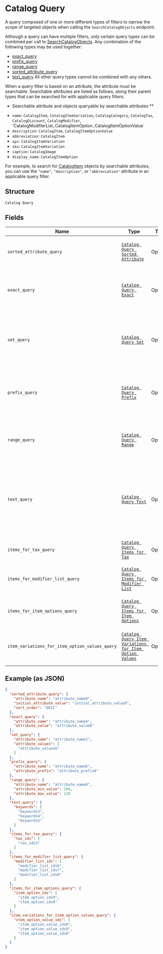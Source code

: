 
# Catalog Query

A query composed of one or more different types of filters to narrow the scope of targeted objects when calling the `SearchCatalogObjects` endpoint.

Although a query can have multiple filters, only certain query types can be combined per call to [SearchCatalogObjects](../../doc/api/catalog.md#search-catalog-objects).
Any combination of the following types may be used together:

- [exact_query](../../doc/models/catalog-query-exact.md)
- [prefix_query](../../doc/models/catalog-query-prefix.md)
- [range_query](../../doc/models/catalog-query-range.md)
- [sorted_attribute_query](../../doc/models/catalog-query-sorted-attribute.md)
- [text_query](../../doc/models/catalog-query-text.md)
  All other query types cannot be combined with any others.

When a query filter is based on an attribute, the attribute must be searchable.
Searchable attributes are listed as follows, along their parent types that can be searched for with applicable query filters.

* Searchable attribute and objects queryable by searchable attributes **

- `name`:  `CatalogItem`, `CatalogItemVariation`, `CatalogCategory`, `CatalogTax`, `CatalogDiscount`, `CatalogModifier`, 'CatalogModifierList`,`CatalogItemOption`,`CatalogItemOptionValue`
- `description`: `CatalogItem`, `CatalogItemOptionValue`
- `abbreviation`: `CatalogItem`
- `upc`: `CatalogItemVariation`
- `sku`: `CatalogItemVariation`
- `caption`: `CatalogImage`
- `display_name`: `CatalogItemOption`

For example, to search for [CatalogItem](../../doc/models/catalog-item.md) objects by searchable attributes, you can use
the `"name"`, `"description"`, or `"abbreviation"` attribute in an applicable query filter.

## Structure

`Catalog Query`

## Fields

| Name | Type | Tags | Description |
|  --- | --- | --- | --- |
| `sorted_attribute_query` | [`Catalog Query Sorted Attribute`](../../doc/models/catalog-query-sorted-attribute.md) | Optional | The query expression to specify the key to sort search results. |
| `exact_query` | [`Catalog Query Exact`](../../doc/models/catalog-query-exact.md) | Optional | The query filter to return the search result by exact match of the specified attribute name and value. |
| `set_query` | [`Catalog Query Set`](../../doc/models/catalog-query-set.md) | Optional | The query filter to return the search result(s) by exact match of the specified `attribute_name` and any of<br>the `attribute_values`. |
| `prefix_query` | [`Catalog Query Prefix`](../../doc/models/catalog-query-prefix.md) | Optional | The query filter to return the search result whose named attribute values are prefixed by the specified attribute value. |
| `range_query` | [`Catalog Query Range`](../../doc/models/catalog-query-range.md) | Optional | The query filter to return the search result whose named attribute values fall between the specified range. |
| `text_query` | [`Catalog Query Text`](../../doc/models/catalog-query-text.md) | Optional | The query filter to return the search result whose searchable attribute values contain all of the specified keywords or tokens, independent of the token order or case. |
| `items_for_tax_query` | [`Catalog Query Items for Tax`](../../doc/models/catalog-query-items-for-tax.md) | Optional | The query filter to return the items containing the specified tax IDs. |
| `items_for_modifier_list_query` | [`Catalog Query Items for Modifier List`](../../doc/models/catalog-query-items-for-modifier-list.md) | Optional | The query filter to return the items containing the specified modifier list IDs. |
| `items_for_item_options_query` | [`Catalog Query Items for Item Options`](../../doc/models/catalog-query-items-for-item-options.md) | Optional | The query filter to return the items containing the specified item option IDs. |
| `item_variations_for_item_option_values_query` | [`Catalog Query Item Variations for Item Option Values`](../../doc/models/catalog-query-item-variations-for-item-option-values.md) | Optional | The query filter to return the item variations containing the specified item option value IDs. |

## Example (as JSON)

```json
{
  "sorted_attribute_query": {
    "attribute_name": "attribute_name0",
    "initial_attribute_value": "initial_attribute_value8",
    "sort_order": "DESC"
  },
  "exact_query": {
    "attribute_name": "attribute_name4",
    "attribute_value": "attribute_value6"
  },
  "set_query": {
    "attribute_name": "attribute_name2",
    "attribute_values": [
      "attribute_values6"
    ]
  },
  "prefix_query": {
    "attribute_name": "attribute_name6",
    "attribute_prefix": "attribute_prefix8"
  },
  "range_query": {
    "attribute_name": "attribute_name0",
    "attribute_min_value": 208,
    "attribute_max_value": 138
  },
  "text_query": {
    "keywords": [
      "keywords3",
      "keywords4",
      "keywords5"
    ]
  },
  "items_for_tax_query": {
    "tax_ids": [
      "tax_ids3"
    ]
  },
  "items_for_modifier_list_query": {
    "modifier_list_ids": [
      "modifier_list_ids6",
      "modifier_list_ids7",
      "modifier_list_ids8"
    ]
  },
  "items_for_item_options_query": {
    "item_option_ids": [
      "item_option_ids9",
      "item_option_ids0"
    ]
  },
  "item_variations_for_item_option_values_query": {
    "item_option_value_ids": [
      "item_option_value_ids8",
      "item_option_value_ids9",
      "item_option_value_ids0"
    ]
  }
}
```

